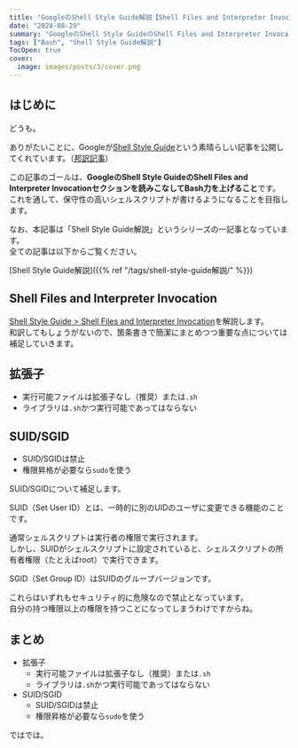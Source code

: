 ```yaml
---
title: "GoogleのShell Style Guide解説【Shell Files and Interpreter Invocation編】"
date: "2024-08-29"
summary: "GoogleのShell Style GuideのShell Files and Interpreter Invocationセクションを読みこなしてBash力を上げようというお話"
tags: ["Bash", "Shell Style Guide解説"]
TocOpen: true
cover:
  image: images/posts/3/cover.png
---
```


## はじめに

どうも。

ありがたいことに、Googleが[Shell Style Guide](https://google.github.io/styleguide/shellguide.html)という素晴らしい記事を公開してくれています。（[邦訳記事](https://qiita.com/yabeenico/items/72b904d4bb0b6d732a86)）

この記事のゴールは、**GoogleのShell Style GuideのShell Files and Interpreter Invocationセクションを読みこなしてBash力を上げること**です。  
これを通して、保守性の高いシェルスクリプトが書けるようになることを目指します。

なお、本記事は「Shell Style Guide解説」というシリーズの一記事となっています。  
全ての記事は以下からご覧ください。

[Shell Style Guide解説]({{% ref "/tags/shell-style-guide解説/" %}})

## Shell Files and Interpreter Invocation

[Shell Style Guide > Shell Files and Interpreter Invocation](https://google.github.io/styleguide/shellguide.html#s2-shell-files-and-interpreter-invocation)を解説します。  
和訳してもしょうがないので、箇条書きで簡潔にまとめつつ重要な点については補足していきます。

## 拡張子

- 実行可能ファイルは拡張子なし（推奨）または`.sh`
- ライブラリは`.sh`かつ実行可能であってはならない

## SUID/SGID

- SUID/SGIDは禁止
- 権限昇格が必要なら`sudo`を使う

SUID/SGIDについて補足します。

SUID（Set User ID）とは、一時的に別のUIDのユーザに変更できる機能のことです。

通常シェルスクリプトは実行者の権限で実行されます。  
しかし、SUIDがシェルスクリプトに設定されていると、シェルスクリプトの所有者権限（たとえばroot）で実行できます。

SGID（Set Group ID）はSUIDのグループバージョンです。

これらはいずれもセキュリティ的に危険なので禁止となっています。  
自分の持つ権限以上の権限を持つことになってしまうわけですからね。

## まとめ

- 拡張子
  - 実行可能ファイルは拡張子なし（推奨）または`.sh`
  - ライブラリは`.sh`かつ実行可能であってはならない
- SUID/SGID
  - SUID/SGIDは禁止
  - 権限昇格が必要なら`sudo`を使う

ではでは。
